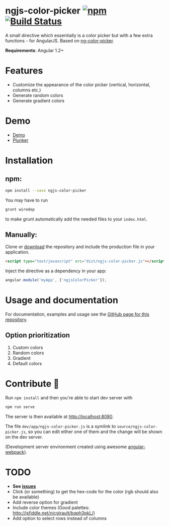 # ngjs-color-picker [![npm](https://img.shields.io/npm/dm/ngjs-color-picker.svg)](https://npmjs.org/package/ngjs-color-picker) [![Build Status](https://travis-ci.org/simeg/ngjs-color-picker.svg?branch=master)](https://travis-ci.org/simeg/ngjs-color-picker)

A small directive which essentially is a color picker but with a few extra functions - for AngularJS. Based on [ng-color-picker](https://github.com/joujiahe/ng-color-picker).

**Requirements**: Angular 1.2+

# Features
- Customize the appearance of the color picker (vertical, horizontal, columns etc.)
- Generate random colors
- Generate gradient colors

# Demo
- [Demo](http://simeg.github.io/ngjs-color-picker)
- [Plunker](http://embed.plnkr.co/INXf3efkYeP1gWaF9SId/preview)

# Installation
## npm:
``` bash
npm install --save ngjs-color-picker
```

You may have to run

``` bash
grunt wiredep
```

to make grunt automatically add the needed files to your `index.html`.

## Manually:
Clone or [download](https://github.com/simeg/ngjs-color-picker/archive/master.zip) the repository and include the production file in your application.

``` html
<script type="text/javascript" src="dist/ngjs-color-picker.js"></script>
```

Inject the directive as a dependency in your app:

``` javascript
angular.module('myApp', ['ngjsColorPicker']);
```

# Usage and documentation
For documentation, examples and usage see the [GitHub page for this repository](http://simeg.github.io/ngjs-color-picker).

## Option prioritization
1. Custom colors
2. Random colors
3. Gradient
4. Default colors

# Contribute :raised_hands:
Run `npm install` and then you're able to start dev server with
``` bash
npm run serve
```

The server is then available at [http://localhost:8080](http://localhost:8080).

The file `dev/app/ngjs-color-picker.js` is a symlink to `source/ngjs-color-picker.js`, so you can edit either one of them and the change will be shown on the dev server.

(Development server environment created using awesome [angular-webpack](https://github.com/preboot/angular-webpack)).

# TODO
* **See [issues](https://github.com/simeg/ngjs-color-picker/issues)**
* Click (or something) to get the hex-code for the color (rgb should also be available)
* Add reverse option for gradient
* Include color themes (Good palettes: http://jsfiddle.net/nicgirault/bqph3pkL/)
* Add option to select rows instead of columns
